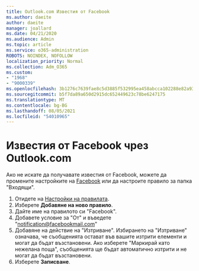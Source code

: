 ```yaml
---
title: Outlook.com Известия от Facebook
ms.author: daeite
author: daeite
manager: joallard
ms.date: 04/21/2020
ms.audience: Admin
ms.topic: article
ms.service: o365-administration
ROBOTS: NOINDEX, NOFOLLOW
localization_priority: Normal
ms.collection: Adm_O365
ms.custom:
- "1968"
- "9000339"
ms.openlocfilehash: 3b1276c7639fae8c5d3885f532995ea458abcca102288e82a9324a2f5d4bcfee
ms.sourcegitcommit: b5f7da89a650d2915dc652449623c78be6247175
ms.translationtype: MT
ms.contentlocale: bg-BG
ms.lasthandoff: 08/05/2021
ms.locfileid: "54010965"
---
```

# <a name="facebook-notifications-using-outlookcom"></a>Известия от Facebook чрез Outlook.com

Ако не искате да получавате известия от Facebook, можете да промените настройките на [Facebook](https://aka.ms/facebook-notifications-settings) или да настроите правило за папка "Входящи".

1. Отидете на [Настройки на правилата](https://outlook.live.com/mail/options/mail/rules/inboxRules).
1. Изберете **Добавяне на ново правило**.
1. Дайте име на правилото си "Facebook".
1. Добавете условие за "От" и въведете "notification@facebookmail.com"
1. Добавяне на действие на "Изтриване". Избирането на "Изтриване" означава, че съобщенията остават във вашите изтрити елементи и могат да бъдат възстановени. Ако изберете "Маркирай като нежелана поща", съобщенията ще бъдат автоматично изтрити и не могат да бъдат възстановени.
1. Изберете **Записване**.